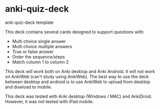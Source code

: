 # anki-quiz-deck
anki quiz-deck template

This deck contains several cards designed to support questions with:
<ul>
<li> Multi choice single answer</li>
<li> Multi choice multiple answers</li>
<li> True or false answer</li>
<li> Order the sequence/steps</li>
<li> Match column 1 to column 2</li>
</ul>
This deck will work both on Anki desktop and Anki Android. It will not work on AnkiWeb (can't study using AnkiWeb). The best way to use the deck between desktop and android is to use AnkiWeb to upload from desktop and dowload to mobile. 

This deck was tested with Anki desktop (Windows / MAC) and AnkiDroid. However, it was not tested with iPad mobile.
